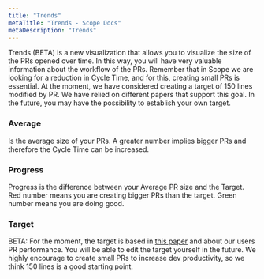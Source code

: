 ```yaml
---
title: "Trends"
metaTitle: "Trends - Scope Docs"
metaDescription: "Trends"
---
```


Trends (BETA) is a new visualization that allows you to visualize
the size of the PRs opened over time. In this way, you will have
very valuable information about the workflow of the PRs. Remember
that in Scope we are looking for a reduction in Cycle Time, and
for this, creating small PRs is essential. At the moment, we have
considered creating a target of 150 lines modified by PR. We have
relied on different papers that support this goal. In the future,
you may have the possibility to establish your own target.

### Average

Is the average size of your PRs. A greater number implies bigger PRs and therefore the Cycle Time can be increased.

### Progress 

Progress is the difference between your Average PR size and the Target.
      Red number means you are creating bigger PRs than the target. Green number
      means you are doing good.

### Target

BETA: For the moment, the target is based in [this paper](https://dl.acm.org/doi/pdf/10.1145/3183519.3183525)
      and about our users PR performance. You will be able to edit the target
      yourself in the future. We highly encourage to create small PRs to
      increase dev productivity, so we think 150 lines is a good starting point.